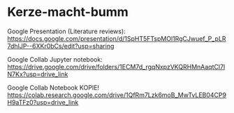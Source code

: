 # Kerze-macht-bumm
Google Presentation (Literature reviews): 
[https://docs.google.com/presentation/d/1SpHT5FTspMOl1RgCJwuef_P_pLR7dhIJP--6XKr0bCs/edit?usp=sharing ](https://docs.google.com/presentation/d/1SpHT5FTspMOl1RgCJwuef_P_pLR7dhIJP--6XKr0bCs/edit?usp=sharing)

Google Collab Jupyter notebook: 
[https://drive.google.com/drive/folders/1ECM7d_rgqNxpzVKQRHMnAaqtCl7lN7Kx?usp=drive_link ](https://colab.research.google.com/drive/105XK_5r_z1u7sKKPuGwbx_B0O6hutaob?usp=sharing)

Google Collab Notebook KOPIE!
https://colab.research.google.com/drive/1QfRm7Lzk6moB_MwTvLEB04CP9H9aTFz0?usp=drive_link 
